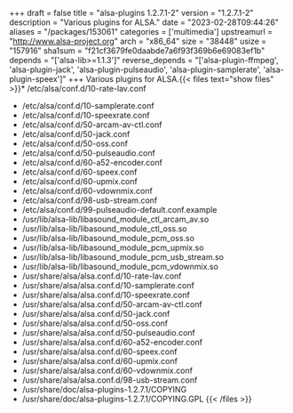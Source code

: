 +++
draft = false
title = "alsa-plugins 1.2.7.1-2"
version = "1.2.7.1-2"
description = "Various plugins for ALSA."
date = "2023-02-28T09:44:26"
aliases = "/packages/153061"
categories = ['multimedia']
upstreamurl = "http://www.alsa-project.org"
arch = "x86_64"
size = "38448"
usize = "157916"
sha1sum = "f21cf3679fe0daabde7a6f93f369b6e69083ef1b"
depends = "['alsa-lib>=1.1.3']"
reverse_depends = "['alsa-plugin-ffmpeg', 'alsa-plugin-jack', 'alsa-plugin-pulseaudio', 'alsa-plugin-samplerate', 'alsa-plugin-speex']"
+++
Various plugins for ALSA.{{< files text="show files" >}}* /etc/alsa/conf.d/10-rate-lav.conf
* /etc/alsa/conf.d/10-samplerate.conf
* /etc/alsa/conf.d/10-speexrate.conf
* /etc/alsa/conf.d/50-arcam-av-ctl.conf
* /etc/alsa/conf.d/50-jack.conf
* /etc/alsa/conf.d/50-oss.conf
* /etc/alsa/conf.d/50-pulseaudio.conf
* /etc/alsa/conf.d/60-a52-encoder.conf
* /etc/alsa/conf.d/60-speex.conf
* /etc/alsa/conf.d/60-upmix.conf
* /etc/alsa/conf.d/60-vdownmix.conf
* /etc/alsa/conf.d/98-usb-stream.conf
* /etc/alsa/conf.d/99-pulseaudio-default.conf.example
* /usr/lib/alsa-lib/libasound_module_ctl_arcam_av.so
* /usr/lib/alsa-lib/libasound_module_ctl_oss.so
* /usr/lib/alsa-lib/libasound_module_pcm_oss.so
* /usr/lib/alsa-lib/libasound_module_pcm_upmix.so
* /usr/lib/alsa-lib/libasound_module_pcm_usb_stream.so
* /usr/lib/alsa-lib/libasound_module_pcm_vdownmix.so
* /usr/share/alsa/alsa.conf.d/10-rate-lav.conf
* /usr/share/alsa/alsa.conf.d/10-samplerate.conf
* /usr/share/alsa/alsa.conf.d/10-speexrate.conf
* /usr/share/alsa/alsa.conf.d/50-arcam-av-ctl.conf
* /usr/share/alsa/alsa.conf.d/50-jack.conf
* /usr/share/alsa/alsa.conf.d/50-oss.conf
* /usr/share/alsa/alsa.conf.d/50-pulseaudio.conf
* /usr/share/alsa/alsa.conf.d/60-a52-encoder.conf
* /usr/share/alsa/alsa.conf.d/60-speex.conf
* /usr/share/alsa/alsa.conf.d/60-upmix.conf
* /usr/share/alsa/alsa.conf.d/60-vdownmix.conf
* /usr/share/alsa/alsa.conf.d/98-usb-stream.conf
* /usr/share/doc/alsa-plugins-1.2.7.1/COPYING
* /usr/share/doc/alsa-plugins-1.2.7.1/COPYING.GPL
{{< /files >}}